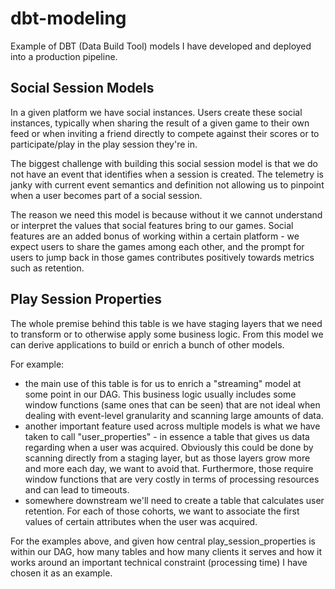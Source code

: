 # dbt-modeling

Example of DBT (Data Build Tool) models I have developed and deployed into a production pipeline. 

## Social Session Models

In a given platform we have social instances. 
Users create these social instances, typically when sharing the result of a given game to their own feed or when inviting a friend directly to compete against their scores or to participate/play in the play session they're in. 

The biggest challenge with building this social session model is that we do not have an event that identifies when a session is created. The telemetry is janky with current event semantics and definition not allowing us to pinpoint when a user becomes part of a social session. 

The reason we need this model is because without it we cannot understand or interpret the values that social features bring to our games. Social features are an added bonus of working within a certain platform - we expect users to share the games among each other, and the prompt for users to jump back in those games contributes positively towards metrics such as retention. 



## Play Session Properties

The whole premise behind this table is we have staging layers that we need to transform or to otherwise apply some business logic. From this model we can derive applications to build or enrich a bunch of other models. 

For example: 

- the main use of this table is for us to enrich a "streaming" model at some point in our DAG. This business logic usually includes some window functions (same ones that can be seen) that are not ideal when dealing with event-level granularity and scanning large amounts of data. 
- another important feature used across multiple models is what we have taken to call "user_properties" - in essence a table that gives us data regarding when a user was acquired. Obviously this could be done by scanning directly from a staging layer, but as those layers grow more and more each day, we want to avoid that. Furthermore, those require window functions that are very costly in terms of processing resources and can lead to timeouts. 
- somewhere downstream we'll need to create a table that calculates user retention. For each of those cohorts, we want to associate the first values of certain attributes when the user was acquired. 

For the examples above, and given how central play_session_properties is within our DAG, how many tables and how many clients it serves and how it works around an important technical constraint (processing time) I have chosen it as an example. 

